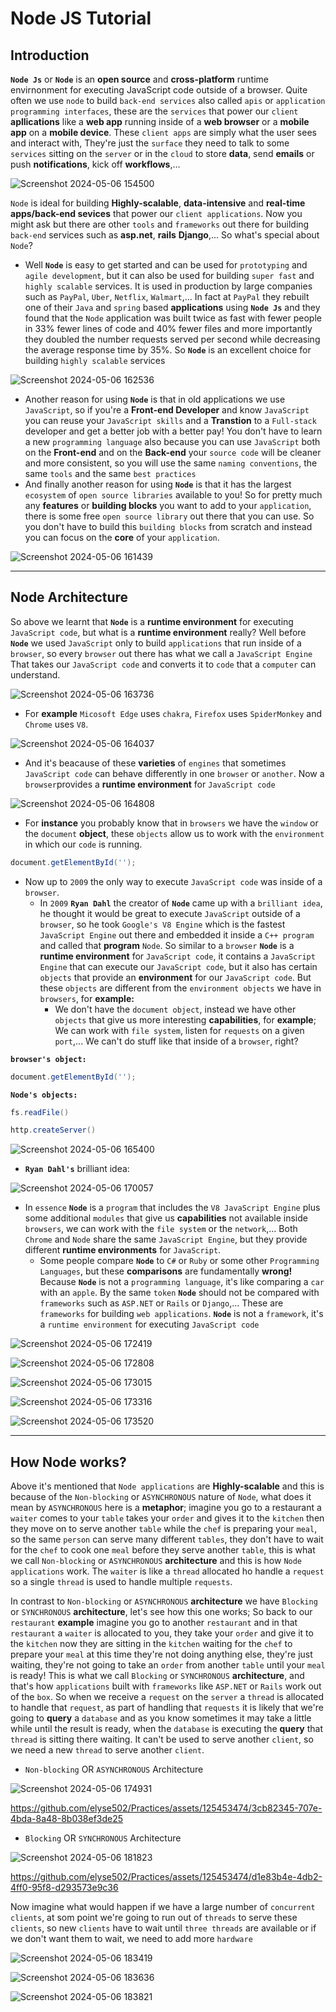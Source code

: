 # Node JS Tutorial
## Introduction
**`Node Js`** or **`Node`** is an **open source** and **cross-platform** runtime envirnonment for executing JavaScript code outside of a browser. Quite often we use `node` to build `back-end services` also called `apis` or `application programming interfaces`, these are the `services` that power our `client` **apllications** like a **web app** running inside of a **web browser** or a **mobile app** on a **mobile device**. These `client apps` are simply what the user sees and interact with, They're just the `surface` they need to talk to some `services` sitting on the `server` or in the `cloud` to store **data**, send **emails** or push **notifications**, kick off **workflows**,...

![Screenshot 2024-05-06 154500](https://github.com/elyse502/Practices/assets/125453474/a578d970-cd31-4903-a5ca-e36f1581f90a)

`Node` is ideal for building **Highly-scalable**, **data-intensive** and **real-time apps/back-end sevices** that power our `client applications`. Now you might ask but there are other `tools` and `frameworks` out there for building `back-end` services such as **asp.net**, **rails** **Django**,... So what's special about `Node`?

* Well **`Node`** is easy to get started and can be used for `prototyping` and `agile development`, but it can also be used for building `super fast` and `highly scalable` services. It is used in production by large companies such as `PayPal`, `Uber`, `Netflix`, `Walmart`,... In fact at `PayPal` they rebuilt one of their `Java` and `spring` based **applications** using **`Node Js`** and they found that the `Node` application was built twice as fast with fewer people in 33% fewer lines of code and 40% fewer files and more importantly they doubled the number requests served per second while decreasing the average response time by 35%. So **`Node`** is an excellent choice for building `highly scalable` services

![Screenshot 2024-05-06 162536](https://github.com/elyse502/Practices/assets/125453474/92288b74-4dc7-44c4-a154-2cc252512f4d)

* Another reason for using **`Node`** is that in old applications we use `JavaScript`, so if you're a **Front-end Developer** and know `JavaScript` you can reuse your `JavaScript skills` and a **Transtion** to a `Full-stack` developer and get a better job with a better pay! You don't have to learn a new `programming language` also because you can use `JavaScript` both on the **Front-end** and on the **Back-end** your `source code` will be cleaner and more consistent, so you will use the same `naming conventions`, the same `tools` and the same `best practices`
* And finally another reason for using **`Node`** is that it has the largest `ecosystem` of `open source libraries` available to you! So for pretty much any **features** or **building blocks** you want to add to your `application`, there is some free `open source library` out there that you can use. So you don't have to build this `building blocks` from scratch and instead you can focus on the **core** of your `application`.

![Screenshot 2024-05-06 161439](https://github.com/elyse502/Practices/assets/125453474/be06371a-3cfe-423f-85ba-409840d27fb4)

---

## Node Architecture
So above we learnt that **`Node`** is a **runtime environment** for executing `JavaScript code`, but what is a **runtime environment** really? Well before **`Node`** we used `JavaScript` only to build `applications` that run inside of a `browser`, so every `browser` out there has what we call a `JavaScript Engine` That takes our `JavaScript code` and converts it to `code` that a `computer` can understand.

![Screenshot 2024-05-06 163736](https://github.com/elyse502/Practices/assets/125453474/c5a258d9-ec36-4194-9ff0-06f72b2482a2)

* For **example** `Micosoft Edge`  uses `chakra`, `Firefox` uses `SpiderMonkey` and `Chrome` uses `V8`.

![Screenshot 2024-05-06 164037](https://github.com/elyse502/Practices/assets/125453474/c570bb7a-153b-46cc-a025-f4bb2cab098c)

* And it's beacause of these **varieties** of `engines` that sometimes `JavaScript code` can behave differently in one `browser` or `another`. Now a `browser`provides a **runtime environment** for `JavaScript code`

![Screenshot 2024-05-06 164808](https://github.com/elyse502/Practices/assets/125453474/baa18290-0374-472e-8df1-78a037b81830)

* For **instance** you probably know that in `browsers` we have the `window` or the `document` **object**, these `objects` allow us to work with the `environment` in which our `code` is running.
```groovy
document.getElementById('');
```
* Now up to `2009` the only way to execute `JavaScript code` was inside of a `browser`.
  * In `2009` **`Ryan Dahl`** the creator of **`Node`** came up with a `brilliant idea`, he thought it would be great to execute `JavaScript` outside of a `browser`, so he took `Google's V8 Engine` which is the fastest `JavaScript Engine` out there and embedded it inside a `C++ program` and called that **program** `Node`. So similar to a `browser` **`Node`** is a **runtime environment** for `JavaScript code`, it contains a `JavaScript Engine` that can execute our `JavaScript code`, but it also has certain `objects` that provide an **environment** for our `JavaScript code`. But these `objects` are different from the `environment objects` we have in `browsers`, for **example:**
    * We don't have the `document object`, instead we have other `objects` that give us more interesting **capabilities**, for **example**; We can work with `file system`, listen for `requests` on a given `port`,... We can't do stuff like that inside of a `browser`, right?

**`browser's object:`**
```groovy
document.getElementById('');
```

**`Node's objects:`**
```groovy
fs.readFile()
```
```groovy
http.createServer()
```

![Screenshot 2024-05-06 165400](https://github.com/elyse502/Practices/assets/125453474/67f2b73e-e3cc-46bf-99a2-e4ee90cd76cd)

* **`Ryan Dahl's`** brilliant idea:

![Screenshot 2024-05-06 170057](https://github.com/elyse502/Practices/assets/125453474/721dc16d-ee49-4afe-b365-fe68bf15afa5)

* In `essence` **`Node`** is a `program` that includes the `V8 JavaScript Engine` plus some additional `modules` that give us **capabilities** not available inside `browsers`, we can work with the `file system` or the `network`,... Both `Chrome` and `Node` share the same `JavaScript Engine`, but they provide different **runtime environments** for `JavaScript`.
  * Some people compare **`Node`** to `C#` or `Ruby` or some other `Programming Languages`, but these **comparisons** are fundamentally **wrong!** Because **`Node`**  is not a `programming language`, it's like comparing a `car` with an `apple`. By the same `token` **`Node`** should not be compared with `frameworks` such as `ASP.NET` or `Rails` or `Django`,... These are `frameworks` for building `web applications`. **`Node`** is not a `framework`, it's a `runtime environment` for executing `JavaScript code`

![Screenshot 2024-05-06 172419](https://github.com/elyse502/Practices/assets/125453474/7e9b3274-dbf5-40fd-9bca-ca062d865e25)

![Screenshot 2024-05-06 172808](https://github.com/elyse502/Practices/assets/125453474/cb7d985f-0fac-4bc6-b977-7e7fb86d283f)

![Screenshot 2024-05-06 173015](https://github.com/elyse502/Practices/assets/125453474/85ce6aa0-7d32-42af-842d-15af425f0616)

![Screenshot 2024-05-06 173316](https://github.com/elyse502/Practices/assets/125453474/3938e6f3-2ca6-46a7-97df-9951f31f1909)

![Screenshot 2024-05-06 173520](https://github.com/elyse502/Practices/assets/125453474/6fc9b779-5669-4b84-b638-e91971b5d012)

---

## How Node works?
Above it's mentioned that `Node applications` are **Highly-scalable** and this is because of the `Non-blocking` or `ASYNCHRONOUS` nature of `Node`, what does it mean by `ASYNCHRONOUS` here is a **metaphor**; imagine you go to a restaurant a `waiter` comes to your `table` takes your `order` and gives it to the `kitchen` then they move on to serve another `table` while the `chef` is preparing your `meal`, so the same `person` can serve many different `tables`, they don't have to wait for the `chef` to cook one `meal` before they serve another `table`, this is what we call `Non-blocking` or `ASYNCHRONOUS` **architecture** and this is how `Node applications` work. The `waiter` is like a `thread` allocated ho handle a `request` so a single `thread` is used to handle multiple `requests`.

In contrast to `Non-blocking` or `ASYNCHRONOUS` **architecture** we have `Blocking` or `SYNCHRONOUS` **architecture**, let's see how this one works; So back to our `restaurant` **example** imagine you go to another `restaurant` and in that `restaurant` a `waiter` is allocated to you, they take your `order` and give it to the `kitchen` now they are sitting in the `kitchen` waiting for the `chef` to prepare your `meal` at this time they're not doing anything else, they're just waiting, they're not going to take an `order` from another `table` until your `meal` is ready! This is what we call `Blocking` or `SYNCHRONOUS` **architecture**, and that's how `applications` built with `frameworks` like `ASP.NET` or `Rails` work out of the `box`. So when we receive a `request` on the `server` a `thread` is allocated to handle that `request`, as part of handling that `requests` it is likely that we're going to **query** a `database` and as you know sometimes it may take a little while until the result is ready, when the `database` is executing the **query** that `thread` is sitting there waiting. It can't be used to serve another `client`, so we need a new `thread` to serve another `client`.

* `Non-blocking` OR `ASYNCHRONOUS` Architecture

![Screenshot 2024-05-06 174931](https://github.com/elyse502/Practices/assets/125453474/7972032d-074d-440f-8c46-c5f1ae207f69)

https://github.com/elyse502/Practices/assets/125453474/3cb82345-707e-4bda-8a48-8b038ef3de25

* `Blocking` OR `SYNCHRONOUS` Architecture

![Screenshot 2024-05-06 181823](https://github.com/elyse502/Practices/assets/125453474/c78763f2-181d-44ed-88f9-282ae06ff7a2)

https://github.com/elyse502/Practices/assets/125453474/d1e83b4e-4db2-4ff0-95f8-d293573e9c36

Now imagine what would happen if we have a large number of `concurrent clients`, at som point we're going to run out of `threads` to serve these `clients`, so new `clients` have to wait until `three threads` are available or if we don't want them to wait, we need to add more `hardware` 

![Screenshot 2024-05-06 183419](https://github.com/elyse502/Practices/assets/125453474/a1c0276b-d6af-4b47-af7d-a4d11d3e4b02)

![Screenshot 2024-05-06 183636](https://github.com/elyse502/Practices/assets/125453474/493fd2fc-46e4-450b-9ad6-d0b7a14151ae)

![Screenshot 2024-05-06 183821](https://github.com/elyse502/Practices/assets/125453474/f1b376f6-59d5-4a94-8ab6-48190b4385c5)










